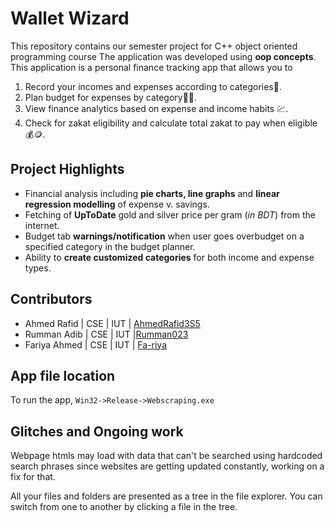 # Wallet Wizard

This repository contains our semester project for C++ object oriented programming course
The application was developed using **oop concepts**.
This application is a personal finance tracking app that allows you to 

 1. Record your incomes and expenses according to categories🧾.
 2. Plan budget for expenses by category🧑‍💻.
 3. View finance analytics based on expense and income habits 💹.
 4. Check for zakat eligibility and calculate total zakat to pay when eligible💰🪙.

## Project Highlights

 - Financial analysis including **pie charts, line graphs** and **linear regression modelling** of expense v. savings. 
 - Fetching of **UpToDate** gold and silver price per gram (*in BDT*) from the internet.
 - Budget tab **warnings/notification** when user goes overbudget on a specified category in the budget planner.
 - Ability to **create customized categories** for both income and expense types.

## Contributors

 - Ahmed Rafid | CSE | IUT | [AhmedRafid3S5](https://github.com/AhmedRafid3S5)
 - Rumman Adib | CSE | IUT |[Rumman023](https://github.com/Rumman023)
 - Fariya Ahmed | CSE | IUT | [Fa-riya](https://github.com/Fa-riya)
## App file location
To run the app, `Win32->Release->Webscraping.exe`
## Glitches and Ongoing work
Webpage htmls may load with data that can't be searched using hardcoded search phrases since websites are getting updated constantly, working on a fix for that.

All your files and folders are presented as a tree in the file explorer. You can switch from one to another by clicking a file in the tree.
